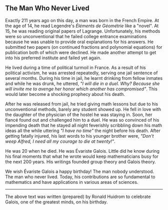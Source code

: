 ## The Man Who Never Lived

Exactly 211 years ago on this day, a man was born in the French Empire. At the age of 14, he read Legendre's *Éléments de Géométrie* like a "novel". At 15, he was reading original papers of Lagrange. Unfortunately, his methods were so unconventional that he failed college entrance examinations because he was unable to provide oral explanations for his answers. He submitted two papers (on continued fractions and polynomial equations) for publication both of which were declined. He made another attempt to get into his preferred institute and failed yet again.

He lived during a time of political turmoil in France. As a result of his political activism, he was arrested repeatedly, serving one jail sentence of several months. During his time in jail, he learnt drinking from fellow inmates and while he was drunk, he uttered, *"I will die in a duel. Why? Because she will invite me to avenge her honor which another has compromised"*. This would later become a shocking prophecy about his death.

After he was released from jail, he tried giving math lessons but due to his unconventional methods, barely any student showed up. He fell in love with the daughter of the physician of the hostel he was staying in. Soon, her fiancé found out and challenged him to a duel. He was so convinced of his impending death that he stayed all night feverishly scribbling down his math ideas all the while uttering *"I have no time"* the night before his death. After getting fatally injured, his last words to his younger brother were, *"Don't weep Alfred, I need all my courage to die at twenty!"*.

He was 20 when he died. He was Évariste Galois. Little did he know during his final moments that what he wrote would keep mathematicians busy for the next 200 years. His writings founded group theory and Galois theory.

We wish Évariste Galois a happy birthday! The man nobody understood. The man who never lived. Today, his contributions are so fundamental to mathematics and have applications in various areas of sciences.

________________________

The above text was written (prepared) by Ronald Huidrom to celebrate Galois, one of the greatest minds, on his birthday.
